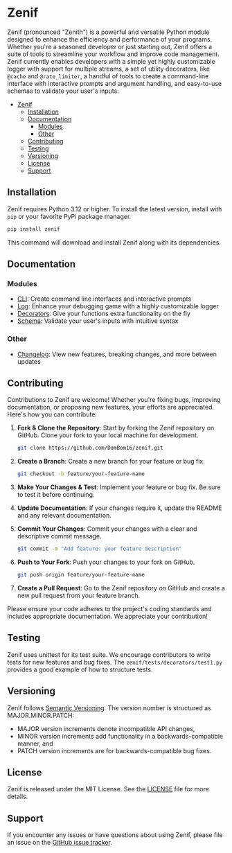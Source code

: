 # Zenif

Zenif (pronounced "Zenith") is a powerful and versatile Python module designed to enhance the efficiency and performance of your programs. Whether you're a seasoned developer or just starting out, Zenif offers a suite of tools to streamline your workflow and improve code management. Zenif currently enables developers with a simple yet highly customizable logger with support for multiple streams, a set of utility decorators, like `@cache` and `@rate_limiter`, a handful of tools to create a command-line interface with interactive prompts and argument handling, and easy-to-use schemas to validate your user's inputs.

- [Zenif](#zenif)
  - [Installation](#installation)
  - [Documentation](#documentation)
    - [Modules](#modules)
    - [Other](#other)
  - [Contributing](#contributing)
  - [Testing](#testing)
  - [Versioning](#versioning)
  - [License](#license)
  - [Support](#support)

## Installation

Zenif requires Python 3.12 or higher. To install the latest version, install with `pip` or your favorite PyPi package manager.

```sh
pip install zenif
```

This command will download and install Zenif along with its dependencies.

## Documentation

### Modules

- [CLI](/docs/modules/cli.md): Create command line interfaces and interactive prompts
- [Log](/docs/modules/log.md): Enhance your debugging game with a highly customizable logger
- [Decorators](/docs/modules/decorators.md): Give your functions extra functionality on the fly
- [Schema](/docs/modules/schema.md): Validate your user's inputs with intuitive syntax

### Other

- [Changelog](/docs/changelog.md): View new features, breaking changes, and more between updates

## Contributing

Contributions to Zenif are welcome! Whether you're fixing bugs, improving documentation, or proposing new features, your efforts are appreciated. Here's how you can contribute:

1. **Fork & Clone the Repository**: Start by forking the Zenif repository on GitHub. Clone your fork to your local machine for development.

   ```zsh
   git clone https://github.com/DomBom16/zenif.git
   ```

2. **Create a Branch**: Create a new branch for your feature or bug fix.

   ```zsh
   git checkout -b feature/your-feature-name
   ```

3. **Make Your Changes & Test**: Implement your feature or bug fix. Be sure to test it before continuing.
4. **Update Documentation**: If your changes require it, update the README and any relevant documentation.
5. **Commit Your Changes**: Commit your changes with a clear and descriptive commit message.

   ```zsh
   git commit -m "Add feature: your feature description"
   ```

6. **Push to Your Fork**: Push your changes to your fork on GitHub.

   ```zsh
   git push origin feature/your-feature-name
   ```

7. **Create a Pull Request**: Go to the Zenif repository on GitHub and create a new pull request from your feature branch.

Please ensure your code adheres to the project's coding standards and includes appropriate documentation. We appreciate your contribution!

## Testing

Zenif uses unittest for its test suite. We encourage contributors to write tests for new features and bug fixes. The `zenif/tests/decorators/test1.py` provides a good example of how to structure tests.

## Versioning

Zenif follows [Semantic Versioning](https://semver.org/). The version number is structured as MAJOR.MINOR.PATCH:

- MAJOR version increments denote incompatible API changes,
- MINOR version increments add functionality in a backwards-compatible manner, and
- PATCH version increments are for backwards-compatible bug fixes.

## License

Zenif is released under the MIT License. See the [LICENSE](LICENSE) file for more details.

<!-- Only add acknowledgements once someone is acknowledged :( -->

<!-- ## Acknowledgements

We would like to thank all the contributors who have helped to make Zenif better. Your time and effort are greatly appreciated. -->

## Support

If you encounter any issues or have questions about using Zenif, please file an issue on the [GitHub issue tracker](https://github.com/DomBom16/zenif/issues).
